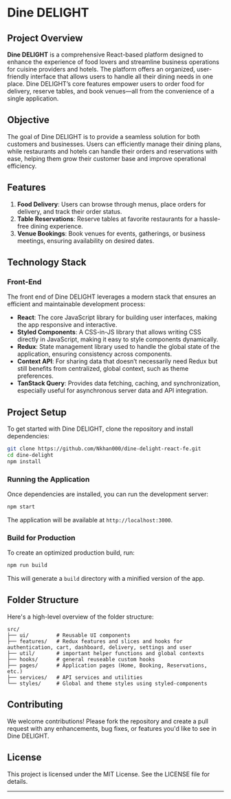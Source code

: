 # Dine DELIGHT

## Project Overview

**Dine DELIGHT** is a comprehensive React-based platform designed to enhance the experience of food lovers and streamline business operations for cuisine providers and hotels. The platform offers an organized, user-friendly interface that allows users to handle all their dining needs in one place. Dine DELIGHT’s core features empower users to order food for delivery, reserve tables, and book venues—all from the convenience of a single application.

## Objective

The goal of Dine DELIGHT is to provide a seamless solution for both customers and businesses. Users can efficiently manage their dining plans, while restaurants and hotels can handle their orders and reservations with ease, helping them grow their customer base and improve operational efficiency.

## Features

1. **Food Delivery**: Users can browse through menus, place orders for delivery, and track their order status.
2. **Table Reservations**: Reserve tables at favorite restaurants for a hassle-free dining experience.
3. **Venue Bookings**: Book venues for events, gatherings, or business meetings, ensuring availability on desired dates.

## Technology Stack

### Front-End

The front end of Dine DELIGHT leverages a modern stack that ensures an efficient and maintainable development process:

- **React**: The core JavaScript library for building user interfaces, making the app responsive and interactive.
- **Styled Components**: A CSS-in-JS library that allows writing CSS directly in JavaScript, making it easy to style components dynamically.
- **Redux**: State management library used to handle the global state of the application, ensuring consistency across components.
- **Context API**: For sharing data that doesn’t necessarily need Redux but still benefits from centralized, global context, such as theme preferences.
- **TanStack Query**: Provides data fetching, caching, and synchronization, especially useful for asynchronous server data and API integration.

## Project Setup

To get started with Dine DELIGHT, clone the repository and install dependencies:

```bash
git clone https://github.com/Nkhan000/dine-delight-react-fe.git
cd dine-delight
npm install
```

### Running the Application

Once dependencies are installed, you can run the development server:

```bash
npm start
```

The application will be available at `http://localhost:3000`.

### Build for Production

To create an optimized production build, run:

```bash
npm run build
```

This will generate a `build` directory with a minified version of the app.

## Folder Structure

Here's a high-level overview of the folder structure:

```
src/
├── ui/         # Reusable UI components
├── features/   # Redux features and slices and hooks for authentication, cart, dashboard, delivery, settings and user
├── util/       # important helper functions and global contexts
├── hooks/      # general reuseable custom hooks
├── pages/      # Application pages (Home, Booking, Reservations, etc.)
├── services/   # API services and utilities
└── styles/     # Global and theme styles using styled-components
```

## Contributing

We welcome contributions! Please fork the repository and create a pull request with any enhancements, bug fixes, or features you'd like to see in Dine DELIGHT.

## License

This project is licensed under the MIT License. See the LICENSE file for details.

---
